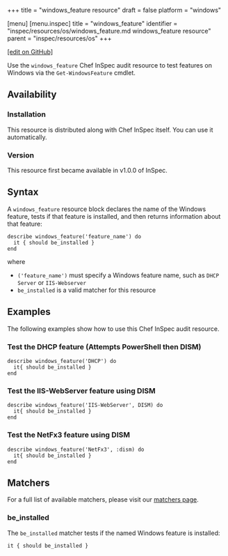 +++
title = "windows_feature resource"
draft = false
platform = "windows"

[menu]
  [menu.inspec]
    title = "windows_feature"
    identifier = "inspec/resources/os/windows_feature.md windows_feature resource"
    parent = "inspec/resources/os"
+++

[\[edit on GitHub\]](https://github.com/inspec/inspec/blob/master/docs-chef-io/content/inspec/resources/windows_feature.md)

Use the `windows_feature` Chef InSpec audit resource to test features on Windows via the `Get-WindowsFeature` cmdlet.

## Availability

### Installation

This resource is distributed along with Chef InSpec itself. You can use it automatically.

### Version

This resource first became available in v1.0.0 of InSpec.

## Syntax

A `windows_feature` resource block declares the name of the Windows feature, tests if that feature is installed, and then returns information about that feature:

    describe windows_feature('feature_name') do
      it { should be_installed }
    end

where

- `('feature_name')` must specify a Windows feature name, such as `DHCP Server` or `IIS-Webserver`
- `be_installed` is a valid matcher for this resource

## Examples

The following examples show how to use this Chef InSpec audit resource.

### Test the DHCP feature (Attempts PowerShell then DISM)

    describe windows_feature('DHCP') do
      it{ should be_installed }
    end

### Test the IIS-WebServer feature using DISM

    describe windows_feature('IIS-WebServer', DISM) do
      it{ should be_installed }
    end

### Test the NetFx3 feature using DISM

    describe windows_feature('NetFx3', :dism) do
      it{ should be_installed }
    end

## Matchers

For a full list of available matchers, please visit our [matchers page](/inspec/matchers/).

### be_installed

The `be_installed` matcher tests if the named Windows feature is installed:

    it { should be_installed }
